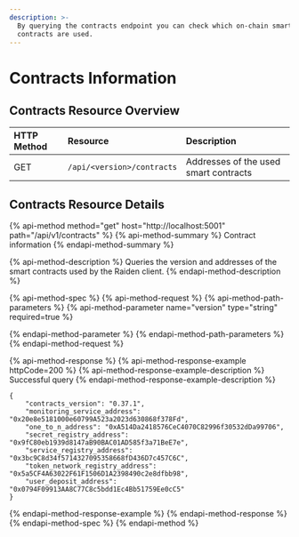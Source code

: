 ```yaml
---
description: >-
  By querying the contracts endpoint you can check which on-chain smart
  contracts are used.
---
```


# Contracts Information

## Contracts Resource Overview

| HTTP Method | Resource | Description |
| :--- | :--- | :--- |
| GET | `/api/<version>/contracts` | Addresses of the used smart contracts |

## Contracts Resource Details

{% api-method method="get" host="http://localhost:5001" path="/api/v1/contracts" %}
{% api-method-summary %}
Contract information
{% endapi-method-summary %}

{% api-method-description %}
Queries the version and addresses of the smart contracts used by the Raiden client.
{% endapi-method-description %}

{% api-method-spec %}
{% api-method-request %}
{% api-method-path-parameters %}
{% api-method-parameter name="version" type="string" required=true %}

{% endapi-method-parameter %}
{% endapi-method-path-parameters %}
{% endapi-method-request %}

{% api-method-response %}
{% api-method-response-example httpCode=200 %}
{% api-method-response-example-description %}
Successful query
{% endapi-method-response-example-description %}

```
{
    "contracts_version": "0.37.1",
    "monitoring_service_address": "0x20e8e5181000e60799A523a2023d630868f378Fd",
    "one_to_n_address": "0xA514Da2418576CeC4070C82996f30532dDa99706",
    "secret_registry_address": "0x9fC80eb1939d8147aB90BAC01AD585f3a71BeE7e",
    "service_registry_address": "0x3bc9C8d34f5714327095358668fD436D7c457C6C",
    "token_network_registry_address": "0x5a5CF4A63022F61F1506D1A2398490c2e8dfbb98",
    "user_deposit_address": "0x0794F09913AA8C77C8c5bdd1Ec4Bb51759Ee0cC5"
}
```
{% endapi-method-response-example %}
{% endapi-method-response %}
{% endapi-method-spec %}
{% endapi-method %}




